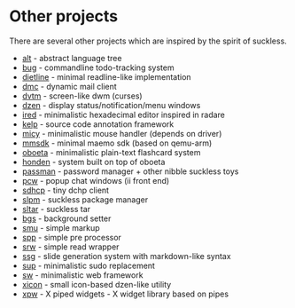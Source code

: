Other projects
==============
There are several other projects which are inspired by the spirit of suckless.

* [alt](http://hg.youterm.com/alt/) - abstract language tree
* [bug](http://vicerveza.homeunix.net/~viric/soft/bug/) - commandline todo-tracking system
* [dietline](http://hg.youterm.com/radare/file/87579f8c5087/src/dietline.c) - minimal readline-like implementation
* [dmc](http://git.suckless.org/dmc/) - dynamic mail client
* [dvtm](http://www.brain-dump.org/projects/dvtm/) - screen-like dwm (curses)
* [dzen](http://dzen.geekmode.org/) - display status/notification/menu windows
* [ired](http://hg.youterm.com/ired/) - minimalistic hexadecimal editor inspired in radare
* [kelp](http://kelp.sf.net) - source code annotation framework
* [micy](http://hg.youterm.com/micy/) - minimalistic mouse handler (depends on driver)
* [mmsdk](http://hg.youterm.com/mmsdk/) - minimal maemo sdk (based on qemu-arm)
* [oboeta](https://github.com/joodan-van-github/oboeta) - minimalistic plain-text flashcard system
* [honden](https://github.com/joodan-van-github/honden) - system built on top of oboeta
* [passman](http://nibble.develsec.org/hg/toys/file/) - password manager + other nibble suckless toys
* [pcw](http://bitbucket.org/emg/pcw) - popup chat windows (ii front end)
* [sdhcp](http://galos.no-ip.org/sdhcp) - tiny dchp client
* [slpm](http://hg.youterm.com/slpm/) - suckless package manager
* [sltar](http://s01.de/~tox/index.cgi/proj_sltar) - suckless tar
* [bgs](http://s01.de/~tox/index.cgi/proj_bgs) - background setter
* [smu](http://s01.de/~tox/index.cgi/proj_smu) - simple markup
* [spp](http://hg.youterm.com/spp/) - simple pre processor
* [srw](http://bitbucket.org/emg/srw) - simple read wrapper
* [ssg](http://nibble.develsec.org/projects/ssg.html) - slide generation system with markdown-like syntax
* [sup](http://hg.youterm.com/sup/) - minimalistic sudo replacement
* [sw](http://nibble.develsec.org/projects/sw.html) - minimalistic web framework
* [xicon](http://hg.youterm.com/xicon/) - small icon-based dzen-like utility
* [xpw](http://hg.youterm.com/xpw/) - X piped widgets - X widget library based on pipes
